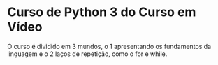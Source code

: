 # Curso de Python 3 do Curso em Vídeo
O curso é dividido em 3 mundos, o 1 apresentando os fundamentos da linguagem e o 2 laços de repetição, como o for e while.
